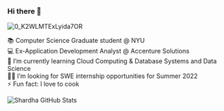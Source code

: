### Hi there 👋

![0_K2WLMTExLyida7OR](https://user-images.githubusercontent.com/85691194/146850750-f618e30c-529d-4d6f-97c4-04e0cec83478.gif)


📚 Computer Science Graduate student @ NYU\
💻 Ex-Application Development Analyst @ Accenture Solutions\
🌱 I’m currently learning Cloud Computing & Database Systems and Data Science\
🧑‍💻 I’m looking for SWE internship opportunities for Summer 2022\
⚡ Fun fact: I love to cook
 
![Shardha GitHub Stats](https://github-readme-stats.vercel.app/api?username=Shardhakoul&show_icons=true)
 
 
 																																																																														
 
 
 
